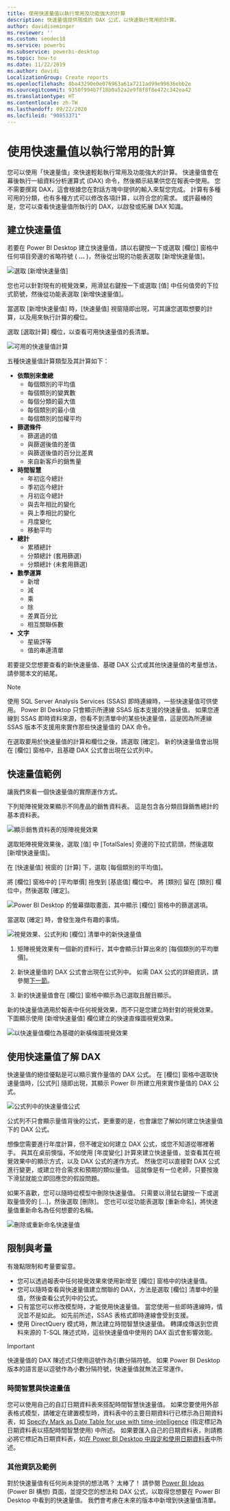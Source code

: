 ```yaml
---
title: 使用快速量值以執行常用及功能強大的計算
description: 快速量值提供現成的 DAX 公式，以快速執行常用的計算。
author: davidiseminger
ms.reviewer: ''
ms.custom: seodec18
ms.service: powerbi
ms.subservice: powerbi-desktop
ms.topic: how-to
ms.date: 11/22/2019
ms.author: davidi
LocalizationGroup: Create reports
ms.openlocfilehash: 8ba43290e0e076963a61a7211ad99e99636ebb2e
ms.sourcegitcommit: 9350f994b7f18b0a52a2e9f8f8f8e472c342ea42
ms.translationtype: HT
ms.contentlocale: zh-TW
ms.lasthandoff: 09/22/2020
ms.locfileid: "90853371"
---
```

# <a name="use-quick-measures-for-common-calculations"></a>使用快速量值以執行常用的計算
您可以使用「快速量值」來快速輕鬆執行常用及功能強大的計算。 快速量值會在幕後執行一組資料分析運算式 (DAX) 命令，然後顯示結果供您在報表中使用。 您不需要撰寫 DAX，這會根據您在對話方塊中提供的輸入來幫您完成。 計算有多種可用的分類，也有多種方式可以修改各項計算，以符合您的需求。 或許最棒的是，您可以查看快速量值所執行的 DAX，以啟發或拓展 DAX 知識。

## <a name="create-a-quick-measure"></a>建立快速量值

若要在 Power BI Desktop 建立快速量值，請以右鍵按一下或選取 [欄位] 窗格中任何項目旁邊的省略符號 ( **...** )，然後從出現的功能表選取 [新增快速量值]。 

![選取 [新增快速量值]](media/desktop-quick-measures/quick-measures_01.png)

您也可以針對現有的視覺效果，用滑鼠右鍵按一下或選取 [值] 中任何值旁的下拉式箭號，然後從功能表選取 [新增快速量值]。 

當選取 [新增快速量值] 時，[快速量值] 視窗隨即出現，可其讓您選取想要的計算，以及用來執行計算的欄位。 

選取 [選取計算] 欄位，以查看可用快速量值的長清單。 

![可用的快速量值計算](media/desktop-quick-measures/quick-measures_04.png)

五種快速量值計算類型及其計算如下：

* **依類別來彙總**
  * 每個類別的平均值
  * 每個類別的變異數
  * 每個分類的最大值
  * 每個類別的最小值
  * 每個類別的加權平均
* **篩選條件**
  * 篩選過的值
  * 與篩選後值的差值
  * 與篩選後值的百分比差異
  * 來自新客戶的銷售量
* **時間智慧**
  * 年初迄今總計
  * 季初迄今總計
  * 月初迄今總計
  * 與去年相比的變化
  * 與上季相比的變化
  * 月度變化
  * 移動平均
* **總計**
  * 累積總計
  * 分類總計 (套用篩選)
  * 分類總計 (未套用篩選)
* **數學運算**
  * 新增
  * 減
  * 乘
  * 除
  * 差異百分比
  * 相互關聯係數
* **文字**
  * 星級評等
  * 值的串連清單

若要提交您想要查看的新快速量值、基礎 DAX 公式或其他快速量值的考量想法，請參閱本文的結尾。

> [!NOTE]
> 使用 SQL Server Analysis Services (SSAS) 即時連線時，一些快速量值可供使用。 Power BI Desktop 只會顯示所連線 SSAS 版本支援的快速量值。 如果您連線到 SSAS 即時資料來源，但看不到清單中的某些快速量值，這是因為所連線 SSAS 版本不支援用來實作那些快速量值的 DAX 命令。

在選取要用於快速量值的計算和欄位之後，請選取 [確定]。 新的快速量值會出現在 [欄位] 窗格中，且基礎 DAX 公式會出現在公式列中。 

## <a name="quick-measure-example"></a>快速量值範例
讓我們來看一個快速量值的實際運作方式。

下列矩陣視覺效果顯示不同產品的銷售資料表。 這是包含各分類目錄銷售總計的基本資料表。

![顯示銷售資料表的矩陣視覺效果](media/desktop-quick-measures/quick-measures_05.png)

選取矩陣視覺效果後，選取 [值] 中 [TotalSales] 旁邊的下拉式箭頭，然後選取 [新增快速量值]。 

在 [快速量值] 視窗的 [計算] 下，選取 [每個類別的平均值]。 

將 [欄位] 窗格中的 [平均單價] 拖曳到 [基底值] 欄位中。 將 [類別] 留在 [類別] 欄位中，然後選取 [確定]。 

![Power BI Desktop 的螢幕擷取畫面，其中顯示 [欄位] 窗格中的篩選選項。](media/desktop-quick-measures/quick-measures_06.png)

當選取 [確定] 時，會發生幾件有趣的事情。

![視覺效果、公式列和 [欄位] 清單中的新快速量值](media/desktop-quick-measures/quick-measures_07.png)

1. 矩陣視覺效果有一個新的資料行，其中會顯示計算出來的 [每個類別的平均單價]。
   
2. 新快速量值的 DAX 公式會出現在公式列中。 如需 DAX 公式的詳細資訊，請參閱[下一節](#learn-dax-by-using-quick-measures)。
   
3. 新的快速量值會在 [欄位] 窗格中顯示為已選取且醒目顯示。 

新的快速量值適用於報表中任何視覺效果，而不只是您建立時針對的視覺效果。 下圖顯示使用 [新增快速量值] 欄位建立的快速直條圖視覺效果。

![以快速量值欄位為基礎的新橫條圖視覺效果](media/desktop-quick-measures/quick-measures_09.png)

## <a name="learn-dax-by-using-quick-measures"></a>使用快速量值了解 DAX
快速量值的絕佳優點是可以顯示實作量值的 DAX 公式。 在 [欄位] 窗格中選取快速量值時，[公式列] 隨即出現，其顯示 Power BI 所建立用來實作量值的 DAX 公式。

![公式列中的快速量值公式](media/desktop-quick-measures/quick-measures_10.png)

公式列不只會顯示量值背後的公式，更重要的是，也會讓您了解如何建立快速量值下的 DAX 公式。

想像您需要進行年度計算，但不確定如何建立 DAX 公式，或您不知道從哪裡著手。 與其在桌前懊惱，不如使用 [年度變化] 計算來建立快速量值，並查看其在視覺效果中的顯示方式，以及 DAX 公式的運作方式。 然後您可以直接對 DAX 公式進行變更，或建立符合需求和預期的類似量值。 這就像是有一位老師，只要按幾下滑鼠就能立即回應您的假設問題。 

如果不喜歡，您可以隨時從模型中刪除快速量值。 只需要以滑鼠右鍵按一下或選取量值旁的 [...]，然後選取 [刪除]。 您也可以從功能表選取 [重新命名]，將快速量值重新命名為任何想要的名稱。 

![刪除或重新命名快速量值](media/desktop-quick-measures/quick-measures_11.png)

## <a name="limitations-and-considerations"></a>限制與考量
有幾點限制和考量要留意。

- 您可以透過報表中任何視覺效果來使用新增至 [欄位] 窗格中的快速量值。
- 您可以隨時查看與快速量值建立關聯的 DAX，方法是選取 [欄位] 清單中的量值，然後查看公式列中的公式。
- 只有當您可以修改模型時，才能使用快速量值。 當您使用一些即時連線時，情況並不是如此。 如先前所述，SSAS 表格式即時連線會受到支援。
- 使用 DirectQuery 模式時，無法建立時間智慧快速量值。 轉譯成傳送到您資料來源的 T-SQL 陳述式時，這些快速量值中使用的 DAX 函式會影響效能。

> [!IMPORTANT]
> 快速量值的 DAX 陳述式只使用逗號作為引數分隔符號。 如果 Power BI Desktop 版本的語言是以逗號作為小數分隔符號，快速量值就無法正常運作。

### <a name="time-intelligence-and-quick-measures"></a>時間智慧與快速量值
您可以使用自己的自訂日期資料表來搭配時間智慧快速量值。 如果您要使用外部表格式模型，請確定在建置模型時，資料表中的主要日期資料行已標示為日期資料表，如 [Specify Mark as Date Table for use with time-intelligence](/sql/analysis-services/tabular-models/specify-mark-as-date-table-for-use-with-time-intelligence-ssas-tabular) (指定標記為日期資料表以搭配時間智慧使用) 中所述。 如果要匯入自己的日期資料表，則請務必將它標記為日期資料表，如[在 Power BI Desktop 中設定和使用日期資料表](desktop-date-tables.md)中所述。

### <a name="additional-information-and-examples"></a>其他資訊及範例
對於快速量值有任何尚未提供的想法嗎？ 太棒了！ 請參閱 [Power BI Ideas](https://go.microsoft.com/fwlink/?linkid=842906) (Power BI 構想) 頁面，並提交您的想法和 DAX 公式，以取得您想要在 Power BI Desktop 中看到的快速量值。 我們會考慮在未來的版本中新增到快速量值清單。